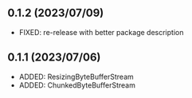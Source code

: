 ## 0.1.2 (2023/07/09)
* FIXED: re-release with better package description

## 0.1.1 (2023/07/06)
* ADDED: ResizingByteBufferStream
* ADDED: ChunkedByteBufferStream

